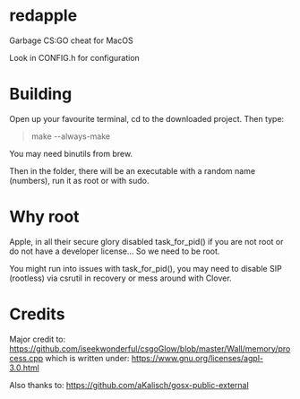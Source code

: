 # redapple
Garbage CS:GO cheat for MacOS

Look in CONFIG.h for configuration

# Building

Open up your favourite terminal, cd to the downloaded project. Then type:

>make --always-make

You may need binutils from brew.

Then in the folder, there will be an executable with a random name (numbers), run it as root or with sudo.

# Why root

Apple, in all their secure glory disabled task_for_pid() if you are not root or do not have a developer license... So we need to be root. 

You might run into issues with task_for_pid(), you may need to disable SIP (rootless) via csrutil in recovery or mess around with Clover.

# Credits
Major credit to: https://github.com/iseekwonderful/csgoGlow/blob/master/Wall/memory/process.cpp which is written under: https://www.gnu.org/licenses/agpl-3.0.html

Also thanks to: https://github.com/aKalisch/gosx-public-external
